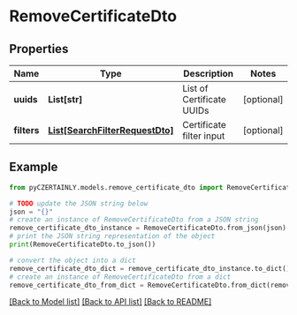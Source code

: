 # RemoveCertificateDto


## Properties

Name | Type | Description | Notes
------------ | ------------- | ------------- | -------------
**uuids** | **List[str]** | List of Certificate UUIDs | [optional] 
**filters** | [**List[SearchFilterRequestDto]**](SearchFilterRequestDto.md) | Certificate filter input | [optional] 

## Example

```python
from pyCZERTAINLY.models.remove_certificate_dto import RemoveCertificateDto

# TODO update the JSON string below
json = "{}"
# create an instance of RemoveCertificateDto from a JSON string
remove_certificate_dto_instance = RemoveCertificateDto.from_json(json)
# print the JSON string representation of the object
print(RemoveCertificateDto.to_json())

# convert the object into a dict
remove_certificate_dto_dict = remove_certificate_dto_instance.to_dict()
# create an instance of RemoveCertificateDto from a dict
remove_certificate_dto_from_dict = RemoveCertificateDto.from_dict(remove_certificate_dto_dict)
```
[[Back to Model list]](../README.md#documentation-for-models) [[Back to API list]](../README.md#documentation-for-api-endpoints) [[Back to README]](../README.md)



